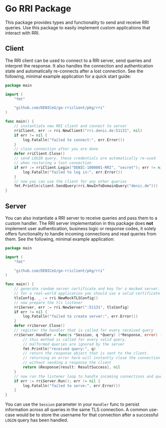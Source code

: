 # Go RRI Package

This package provides types and functionality to send and receive RRI queries. Use this package to easily implement custom applications that interact with RRI.

## Client

The RRI client can be used to connect to a RRI server, send queries and interpret the response. It also handles the connection and authentication state and automatically re-connects after a lost connection. See the following, minimal example application for a quick start guide:

```go
package main

import (
    "fmt"

    "github.com/DENICeG/go-rriclient/pkg/rri"
)

func main() {
    // instantiate new RRI client and connect to server
    rriClient, err := rri.NewClient("rri.denic.de:51131", nil)
    if err != nil {
        log.Fatalln("failed to connect:", err.Error())
    }
    // close connection after you are done
    defer rriClient.Close()
    // send LOGIN query. these credentials are automatically re-used
    // when restoring a lost connection
    if err := rriClient.Login("DENIC-1000001-RRI", "secret"); err != nil {
        log.Fatalln("failed to log in:", err.Error())
    }
    // now you can use the client for any other queries
    fmt.Println(client.SendQuery(rri.NewInfoDomainQuery("denic.de")))
}
```

## Server

You can also instantiate a RRI server to receive queries and pass them to a custom handler. The RRI server implementation in this package does **not** implement user authentication, business logic or response codes, it solely offers functionality to handle incoming connections and read queries from them. See the following, minimal example application:

```go
package main

import (
    "fmt"

    "github.com/DENICeG/go-rriclient/pkg/rri"
)

func main() {
    // generate random server certificate and key for a mocked server.
    // for a real-world application you should use a valid certificate here
    tlsConfig, _ := rri.NewMockTLSConfig()
    // now prepare the tls listener
    rriServer, err := rri.NewServer(":51131", tlsConfig)
    if err != nil {
        log.Fatalln("failed to create server:", err.Error())
    }
    defer rriServer.Close()
    // register the handler that is called for every received query
    rriServer.Handler = func(s *Session, q *Query) (*Response, error) {
        // this method is called for every valid query.
        // malformed queries are ignored by the server
        fmt.Println("received query:", q)
        // return the response object that is sent to the client.
        // returning an error here will instantly close the connection
        // without sending a response the client
        return &Response{result: ResultSuccess}, nil
    }
    // now run the listener loop to handle incoming connections and queries
    if err := rriServer.Run(); err != nil {
        log.Fatalln("failed to serve:", err.Error())
    }
}
```

You can use the `Session` parameter in your `Handler` func to persist information across all queries in the same TLS connection. A common use-case would be to store the username for that connection after a successful `LOGIN` query has been handled.